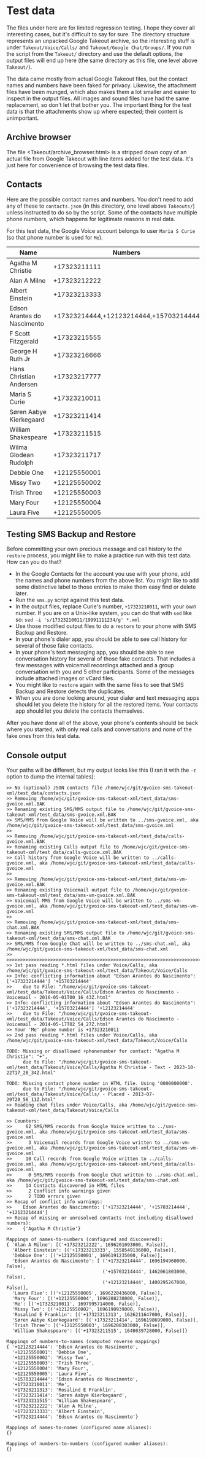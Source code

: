 # Test data

The files under here are for limited regression testing.
I hope they cover all interesting cases,
but it's difficult to say for sure.
The directory structure represents an unpacked Google Takeout archive,
so the interesting stuff is under `Takeout/Voice/Calls/` and `Takeout/Google Chat/Groups/`.
If you run the script from the `Takeout/` directory and use the default options,
the output files will end up here (the same directory as this file, one level above `Takeout/`).

The data came mostly from actual Google Takeout files,
but the contact names and numbers have been faked for privacy.
Likewise, the attachment files have been munged, 
which also makes them a lot smaller and easier to inspect in the output files.
All images and sound files have had the same replacement,
so don't let that bother you.
The important thing for the test data is that the attachments show up where expected;
their content is unimportant.

## Archive browser
The file <Takeout/archive_browser.html> is a stripped down copy of an actual file from Google Takeout
with line items added for the test data.
It's just here for convenience of browsing the test data files.

## Contacts
Here are the possible contact names and numbers.
You don't need to add any of these to `contacts.json`
(in this directory, one level above `Takeouts/`)
unless instructed to do so by the script.
Some of the contacts have multiple phone numbers,
which happens for legitimate reasons in real data.

For this test data, the Google Voice account belongs to user `Maria S Curie`
(so that phone number is used for `Me`).

| Name | Numbers |
|------|---------|
|Agatha M Christie|+17323211111|
|Alan A Milne|+17323212222|
|Albert Einstein|+17323213333|
|Edson Arantes do Nascimento|+17323214444,+12123214444,+15703214444|
|F Scott Fitzgerald|+17323215555|
|George H Ruth Jr|+17323216666|
|Hans Christian Andersen|+17323217777|
|Maria S Curie|+17323210011|
|Søren Aabye Kierkegaard|+17323211414|
|William Shakespeare|+17323211515|
|Wilma Glodean Rudolph|+17323211717|
|Debbie One|+12125550001|
|Missy Two|+12125550002|
|Trish Three|+12125550003|
|Mary Four|+12125550004|
|Laura Five|+12125550005|

## Testing SMS Backup and Restore
Before committing your own precious message and call history to the `restore` process,
you might like to make a practice run with this test data.
How can you do that?

- In the Google Contacts for the account you use with your phone,
add the names and phone numbers from the above list.
You might like to add some distinctive label to those entries to make them easy find or delete later.
- Run the `sms.py` script against this test data.
- In the output files,
replace Curie's number, `+17323210011`, with your own number.
If you are on a Unix-like system, 
you can do that with `sed` like so:
`sed -i 's/17323210011/19991111234/g' *.xml`
- Use those modified output files to do a `restore` to your phone with SMS Backup and Restore.
- In your phone's dialer app, 
you should be able to see call history for several of those fake contacts.
- In your phone's text messaging app,
you should be able to see conversation history for several of those fake contacts.
That includes a few messages with voicemail recordings attached
and a group conversation with you and 5 other participants.
Some of the messages include attached images or vCard files.
- You might like to `restore` again with the same files to see that SMS Backup and Restore detects the duplicates.
- When you are done looking around,
your dialer and text messaging apps should let you delete the history for all the restored items.
Your contacts app should let you delete the contacts themselves.

After you have done all of the above, your phone's contents should be back where you started,
with only real calls and conversations and none of the fake ones from this test data.

## Console output
Your paths will be different, but my output looks like this (I ran it with the `-z` option to dump the internal tables):
```
>> No (optional) JSON contacts file /home/wjc/git/gvoice-sms-takeout-xml/test_data/contacts.json
>> Removing /home/wjc/git/gvoice-sms-takeout-xml/test_data/sms-gvoice.xml.BAK
>> Renaming existing SMS/MMS output file to /home/wjc/git/gvoice-sms-takeout-xml/test_data/sms-gvoice.xml.BAK
>> SMS/MMS from Google Voice will be written to ../sms-gvoice.xml, aka /home/wjc/git/gvoice-sms-takeout-xml/test_data/sms-gvoice.xml
>>
>> Removing /home/wjc/git/gvoice-sms-takeout-xml/test_data/calls-gvoice.xml.BAK
>> Renaming existing Calls output file to /home/wjc/git/gvoice-sms-takeout-xml/test_data/calls-gvoice.xml.BAK
>> Call history from Google Voice will be written to ../calls-gvoice.xml, aka /home/wjc/git/gvoice-sms-takeout-xml/test_data/calls-gvoice.xml
>>
>> Removing /home/wjc/git/gvoice-sms-takeout-xml/test_data/sms-vm-gvoice.xml.BAK
>> Renaming existing Voicemail output file to /home/wjc/git/gvoice-sms-takeout-xml/test_data/sms-vm-gvoice.xml.BAK
>> Voicemail MMS from Google Voice will be written to ../sms-vm-gvoice.xml, aka /home/wjc/git/gvoice-sms-takeout-xml/test_data/sms-vm-gvoice.xml
>>
>> Removing /home/wjc/git/gvoice-sms-takeout-xml/test_data/sms-chat.xml.BAK
>> Renaming existing SMS/MMS output file to /home/wjc/git/gvoice-sms-takeout-xml/test_data/sms-chat.xml.BAK
>> SMS/MMS from Google Chat will be written to ../sms-chat.xml, aka /home/wjc/git/gvoice-sms-takeout-xml/test_data/sms-chat.xml
>>
>>>>>>>>>>>>>>>>>>>>>>>>>>>>>>>>>>>>>>>>>>>>>>>>>>>>>>>>>>>>>>>>>>>>>>>>>>>>>
>> 1st pass reading *.html files under Voice/Calls, aka /home/wjc/git/gvoice-sms-takeout-xml/test_data/Takeout/Voice/Calls
>> Info: conflicting information about "Edson Arantes do Nascimento": ['+17323214444'] '+15703214444'
>>    due to File: "/home/wjc/git/gvoice-sms-takeout-xml/test_data/Takeout/Voice/Calls/Edson Arantes do Nascimento - Voicemail - 2016-05-01T00_16_43Z.html"
>> Info: conflicting information about "Edson Arantes do Nascimento": ['+17323214444', '+15703214444'] '+12123214444'
>>    due to File: "/home/wjc/git/gvoice-sms-takeout-xml/test_data/Takeout/Voice/Calls/Edson Arantes do Nascimento - Voicemail - 2014-05-17T02_54_27Z.html"
>> Your 'Me' phone number is +17323210011
>> 2nd pass reading *.html files under Voice/Calls, aka /home/wjc/git/gvoice-sms-takeout-xml/test_data/Takeout/Voice/Calls

TODO: Missing or disallowed +phonenumber for contact: "Agatha M Christie": "+",
      due to File: "/home/wjc/git/gvoice-sms-takeout-xml/test_data/Takeout/Voice/Calls/Agatha M Christie - Text - 2023-10-22T17_28_34Z.html"

TODO: Missing contact phone number in HTML file. Using '0000000000'.
      due to File: "/home/wjc/git/gvoice-sms-takeout-xml/test_data/Takeout/Voice/Calls/ - Placed - 2013-07-29T20_56_11Z.html"
>> Reading chat files under Voice/Calls, aka /home/wjc/git/gvoice-sms-takeout-xml/test_data/Takeout/Voice/Calls

>> Counters:
>>     62 SMS/MMS records from Google Voice written to ../sms-gvoice.xml, aka /home/wjc/git/gvoice-sms-takeout-xml/test_data/sms-gvoice.xml
>>      3 Voicemail records from Google Voice written to ../sms-vm-gvoice.xml, aka /home/wjc/git/gvoice-sms-takeout-xml/test_data/sms-vm-gvoice.xml
>>     10 Call records from Google Voice written to ../calls-gvoice.xml, aka /home/wjc/git/gvoice-sms-takeout-xml/test_data/calls-gvoice.xml
>>      0 SMS/MMS records from Google Chat written to ../sms-chat.xml, aka /home/wjc/git/gvoice-sms-takeout-xml/test_data/sms-chat.xml
>>     14 Contacts discovered in HTML files
>>      2 Conflict info warnings given
>>      2 TODO errors given
>> Recap of conflict info warnings:
>>    Edson Arantes do Nascimento: ['+17323214444', '+15703214444', '+12123214444']
>> Recap of missing or unresolved contacts (not including disallowed numbers):
>>    {'Agatha M Christie'}

Mappings of names-to-numbers (configured and discovered):
{ 'Alan A Milne': [('+17323212222', 1696201093000, False)],
  'Albert Einstein': [('+17323213333', 1558549136000, False)],
  'Debbie One': [('+12125550001', 1696191235000, False)],
  'Edson Arantes do Nascimento': [ ('+17323214444', 1696194960000, False),
                                   ('+15703214444', 1462061803000, False),
                                   ('+12123214444', 1400295267000, False)],
  'Laura Five': [('+12125550005', 1696220436000, False)],
  'Mary Four': [('+12125550004', 1696208230000, False)],
  'Me': [('+17323210011', 1697995714000, False)],
  'Missy Two': [('+12125550002', 1696190939000, False)],
  'Rosalind E Franklin': [('+17323211313', 1626211647000, False)],
  'Søren Aabye Kierkegaard': [('+17323211414', 1696198699000, False)],
  'Trish Three': [('+12125550003', 1696208303000, False)],
  'William Shakespeare': [('+17323211515', 1640039728000, False)]}

Mappings of numbers-to-names (computed reverse mappings)
{ '+12123214444': 'Edson Arantes do Nascimento',
  '+12125550001': 'Debbie One',
  '+12125550002': 'Missy Two',
  '+12125550003': 'Trish Three',
  '+12125550004': 'Mary Four',
  '+12125550005': 'Laura Five',
  '+15703214444': 'Edson Arantes do Nascimento',
  '+17323210011': 'Me',
  '+17323211313': 'Rosalind E Franklin',
  '+17323211414': 'Søren Aabye Kierkegaard',
  '+17323211515': 'William Shakespeare',
  '+17323212222': 'Alan A Milne',
  '+17323213333': 'Albert Einstein',
  '+17323214444': 'Edson Arantes do Nascimento'}

Mappings of names-to-names (configured name aliases):
{}

Mappings of numbers-to-numbers (configured number aliases):
{}
```
